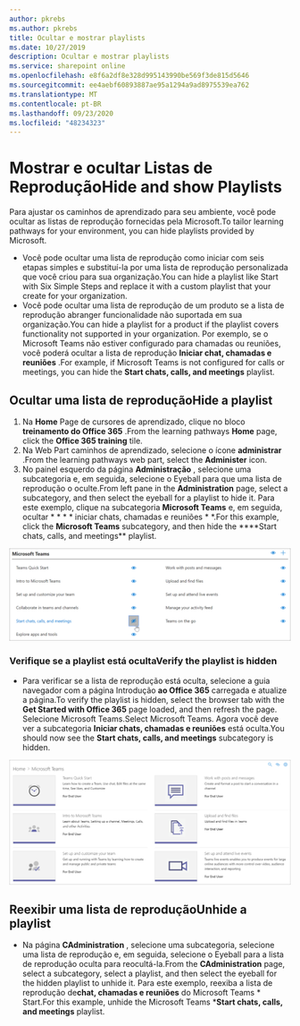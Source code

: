 ```yaml
---
author: pkrebs
ms.author: pkrebs
title: Ocultar e mostrar playlists
ms.date: 10/27/2019
description: Ocultar e mostrar playlists
ms.service: sharepoint online
ms.openlocfilehash: e8f6a2df8e328d995143990be569f3de815d5646
ms.sourcegitcommit: ee4aebf60893887ae95a1294a9ad8975539ea762
ms.translationtype: MT
ms.contentlocale: pt-BR
ms.lasthandoff: 09/23/2020
ms.locfileid: "48234323"
---
```

# <a name="hide-and-show-playlists"></a><span data-ttu-id="fa47e-103">Mostrar e ocultar Listas de Reprodução</span><span class="sxs-lookup"><span data-stu-id="fa47e-103">Hide and show Playlists</span></span>

<span data-ttu-id="fa47e-104">Para ajustar os caminhos de aprendizado para seu ambiente, você pode ocultar as listas de reprodução fornecidas pela Microsoft.</span><span class="sxs-lookup"><span data-stu-id="fa47e-104">To tailor learning pathways for your environment, you can hide playlists provided by Microsoft.</span></span> 

- <span data-ttu-id="fa47e-105">Você pode ocultar uma lista de reprodução como iniciar com seis etapas simples e substituí-la por uma lista de reprodução personalizada que você criou para sua organização.</span><span class="sxs-lookup"><span data-stu-id="fa47e-105">You can hide a playlist like Start with Six Simple Steps and replace it with a custom playlist that your create for your organization.</span></span>
- <span data-ttu-id="fa47e-106">Você pode ocultar uma lista de reprodução de um produto se a lista de reprodução abranger funcionalidade não suportada em sua organização.</span><span class="sxs-lookup"><span data-stu-id="fa47e-106">You can hide a playlist for a product if the playlist covers functionality not supported in your organization.</span></span> <span data-ttu-id="fa47e-107">Por exemplo, se o Microsoft Teams não estiver configurado para chamadas ou reuniões, você poderá ocultar a lista de reprodução **Iniciar chat, chamadas e reuniões** .</span><span class="sxs-lookup"><span data-stu-id="fa47e-107">For example, if Microsoft Teams is not configured for calls or meetings, you can hide the **Start chats, calls, and meetings** playlist.</span></span> 

## <a name="hide-a-playlist"></a><span data-ttu-id="fa47e-108">Ocultar uma lista de reprodução</span><span class="sxs-lookup"><span data-stu-id="fa47e-108">Hide a playlist</span></span>

1. <span data-ttu-id="fa47e-109">Na **Home** Page de cursores de aprendizado, clique no bloco **treinamento do Office 365** .</span><span class="sxs-lookup"><span data-stu-id="fa47e-109">From the learning pathways **Home** page, click the **Office 365 training** tile.</span></span>
2. <span data-ttu-id="fa47e-110">Na Web Part caminhos de aprendizado, selecione o ícone **administrar** .</span><span class="sxs-lookup"><span data-stu-id="fa47e-110">From the learning pathways web part, select the **Administer** icon.</span></span> 
3. <span data-ttu-id="fa47e-111">No painel esquerdo da página **Administração** , selecione uma subcategoria e, em seguida, selecione o Eyeball para que uma lista de reprodução o oculte.</span><span class="sxs-lookup"><span data-stu-id="fa47e-111">From left pane in the **Administration** page, select a subcategory, and then select the eyeball for a playlist to hide it.</span></span> <span data-ttu-id="fa47e-112">Para este exemplo, clique na subcategoria **Microsoft Teams** e, em seguida, ocultar \* \* \* \* iniciar chats, chamadas e reuniões \* \*.</span><span class="sxs-lookup"><span data-stu-id="fa47e-112">For this example, click the **Microsoft Teams** subcategory, and then hide the \*\*\*\*Start chats, calls, and meetings\*\* playlist.</span></span>  

![cg-hideplaylist.png](media/cg-hideplaylist.png)

### <a name="verify-the-playlist-is-hidden"></a><span data-ttu-id="fa47e-114">Verifique se a playlist está oculta</span><span class="sxs-lookup"><span data-stu-id="fa47e-114">Verify the playlist is hidden</span></span>
- <span data-ttu-id="fa47e-115">Para verificar se a lista de reprodução está oculta, selecione a guia navegador com a página Introdução **ao Office 365** carregada e atualize a página.</span><span class="sxs-lookup"><span data-stu-id="fa47e-115">To verify the playlist is hidden, select the browser tab with the **Get Started with Office 365** page loaded, and then refresh the page.</span></span> <span data-ttu-id="fa47e-116">Selecione Microsoft Teams.</span><span class="sxs-lookup"><span data-stu-id="fa47e-116">Select Microsoft Teams.</span></span> <span data-ttu-id="fa47e-117">Agora você deve ver a subcategoria **Iniciar chats, chamadas e reuniões** está oculta.</span><span class="sxs-lookup"><span data-stu-id="fa47e-117">You should now see the **Start chats, calls, and meetings** subcategory is hidden.</span></span> 

![cg-hideplaylistrefresh.png](media/cg-hideplaylistrefresh.png)

## <a name="unhide-a-playlist"></a><span data-ttu-id="fa47e-119">Reexibir uma lista de reprodução</span><span class="sxs-lookup"><span data-stu-id="fa47e-119">Unhide a playlist</span></span>

- <span data-ttu-id="fa47e-120">Na página **CAdministration** , selecione uma subcategoria, selecione uma lista de reprodução e, em seguida, selecione o Eyeball para a lista de reprodução oculta para reocultá-la.</span><span class="sxs-lookup"><span data-stu-id="fa47e-120">From the **CAdministration** page, select a subcategory, select a playlist, and then select the eyeball for the hidden playlist to unhide it.</span></span> <span data-ttu-id="fa47e-121">Para este exemplo, reexiba a lista de reprodução de**chat, chamadas e reuniões** do Microsoft Teams \* Start.</span><span class="sxs-lookup"><span data-stu-id="fa47e-121">For this example, unhide the Microsoft Teams \***Start chats, calls, and meetings** playlist.</span></span>   

